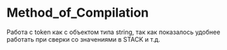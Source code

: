 # Method_of_Compilation

Работа с token как с объектом типа string, так как показалось удобнее работать при сверки со значениями в STACK и т.д.

